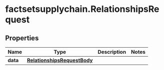 # factsetsupplychain.RelationshipsRequest

## Properties

Name | Type | Description | Notes
------------ | ------------- | ------------- | -------------
**data** | [**RelationshipsRequestBody**](RelationshipsRequestBody.md) |  | 


